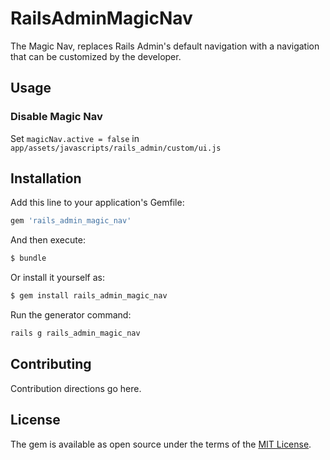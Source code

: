 # RailsAdminMagicNav
The Magic Nav, replaces Rails Admin's default navigation with a navigation that can be customized by the developer.

## Usage

### Disable Magic Nav

Set `magicNav.active = false` in `app/assets/javascripts/rails_admin/custom/ui.js`
 
## Installation
Add this line to your application's Gemfile:

```ruby
gem 'rails_admin_magic_nav'
```

And then execute:
```bash
$ bundle
```

Or install it yourself as:
```bash
$ gem install rails_admin_magic_nav
```

Run the generator command:
```ruby
rails g rails_admin_magic_nav
````

## Contributing
Contribution directions go here.

## License
The gem is available as open source under the terms of the [MIT License](http://opensource.org/licenses/MIT).
